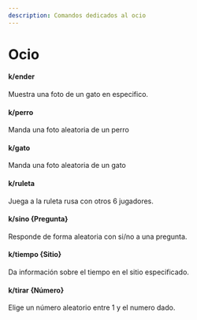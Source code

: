 ```yaml
---
description: Comandos dedicados al ocio
---
```


# Ocio

#### k/ender

Muestra una foto de un gato en especifico.

#### k/perro

Manda una foto aleatoria de un perro

#### k/gato

Manda una foto aleatoria de un gato

#### k/ruleta

Juega a la ruleta rusa con otros 6 jugadores.

#### k/sino {Pregunta}

Responde de forma aleatoria con si/no a una pregunta.

#### k/tiempo {Sitio}

Da información sobre el tiempo en el sitio especificado.

#### k/tirar {Número}

Elige un número aleatorio entre 1 y el numero dado.

